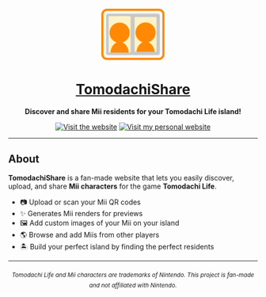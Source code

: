 <p align="center">
  <img src="public/logo.svg" alt="TomodachiShare Logo" width="128" />
</p>

<h1 align="center"><a href="https://tomodachi-share.trafficlunar.net">TomodachiShare</a></h1>

<p align="center">
  <b>Discover and share Mii residents for your Tomodachi Life island!</b>
</p>

<p align="center">
  <a href="https://tomodachi-share.trafficlunar.net"><img src="https://raw.githubusercontent.com/intergrav/devins-badges/refs/heads/v3/assets/cozy/documentation/website_vector.svg" alt="Visit the website" /></a>
  <a href="https://trafficlunar.net"><img src="https://raw.githubusercontent.com/trafficlunar/trafficlunar/refs/heads/main/trafficlunar-cozy-minimal_vector.svg" alt="Visit my personal website" /></a>
</p>

---

## About

**TomodachiShare** is a fan-made website that lets you easily discover, upload, and share **Mii characters** for the game **Tomodachi Life**.

- 📷 Upload or scan your Mii QR codes
- ✨ Generates Mii renders for previews
- 🖼️ Add custom images of your Mii on your island
- 🌎 Browse and add Miis from other players
- 🏝️ Build your perfect island by finding the perfect residents

---

<p align="center">
  <sub align="center">
    <i>Tomodachi Life and Mii characters are trademarks of Nintendo. This project is fan-made and not affiliated with Nintendo.</i>
  </sub>
</p>
